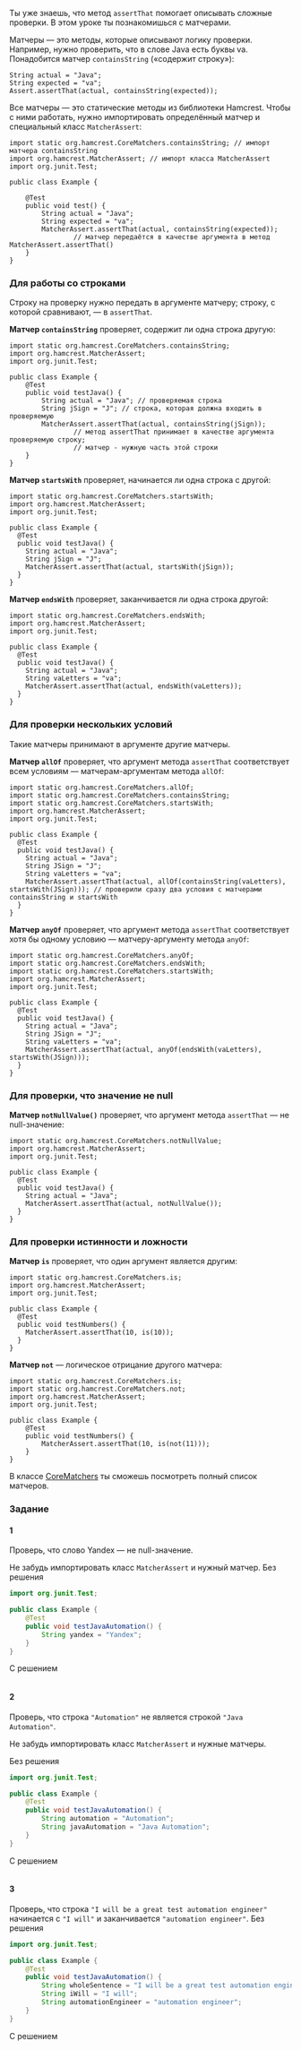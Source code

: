 Ты уже знаешь, что метод `assertThat` помогает описывать сложные проверки. В этом уроке ты познакомишься с матчерами.

Матчеры — это методы, которые описывают логику проверки. Например, нужно проверить, что в слове Java есть буквы va. Понадобится матчер `containsString` («содержит строку»):



```
String actual = "Java";
String expected = "va";
Assert.assertThat(actual, containsString(expected)); 
```


Все матчеры — это статические методы из библиотеки Hamcrest. Чтобы с ними работать, нужно импортировать определённый матчер и специальный класс `MatcherAssert`:



```
import static org.hamcrest.CoreMatchers.containsString; // импорт матчера containsString
import org.hamcrest.MatcherAssert; // импорт класса MatcherAssert
import org.junit.Test;

public class Example {

    @Test
    public void test() {
        String actual = "Java";
        String expected = "va";
        MatcherAssert.assertThat(actual, containsString(expected));
                // матчер передаётся в качестве аргумента в метод MatcherAssert.assertThat()
    }
} 
```


### Для работы со строками

Строку на проверку нужно передать в аргументе матчеру; строку, с которой сравнивают, — в `assertThat`.

**Матчер `containsString`** проверяет, содержит ли одна строка другую:



```
import static org.hamcrest.CoreMatchers.containsString;
import org.hamcrest.MatcherAssert;
import org.junit.Test;

public class Example {
    @Test
    public void testJava() {
        String actual = "Java"; // проверяемая строка
        String jSign = "J"; // строка, которая должна входить в проверяемую
        MatcherAssert.assertThat(actual, containsString(jSign));
                // метод assertThat принимает в качестве аргумента проверяемую строку;
                // матчер - нужную часть этой строки
    }
} 
```

**Матчер `startsWith`** проверяет, начинается ли одна строка с другой:



```
import static org.hamcrest.CoreMatchers.startsWith;
import org.hamcrest.MatcherAssert;
import org.junit.Test;

public class Example {
  @Test
  public void testJava() {
    String actual = "Java";
    String jSign = "J";
    MatcherAssert.assertThat(actual, startsWith(jSign));
  }
} 
```

**Матчер `endsWith`** проверяет, заканчивается ли одна строка другой:



```
import static org.hamcrest.CoreMatchers.endsWith;
import org.hamcrest.MatcherAssert;
import org.junit.Test;

public class Example {
  @Test
  public void testJava() {
    String actual = "Java";
    String vaLetters = "va";
    MatcherAssert.assertThat(actual, endsWith(vaLetters));
  }
} 
```


### Для проверки нескольких условий

Такие матчеры принимают в аргументе другие матчеры.

**Матчер `allOf`** проверяет, что аргумент метода `assertThat` соответствует всем условиям — матчерам-аргументам метода `allOf`:



```
import static org.hamcrest.CoreMatchers.allOf;
import static org.hamcrest.CoreMatchers.containsString;
import static org.hamcrest.CoreMatchers.startsWith;
import org.hamcrest.MatcherAssert;
import org.junit.Test;

public class Example {
  @Test
  public void testJava() {
    String actual = "Java";
    String JSign = "J";
    String vaLetters = "va";
    MatcherAssert.assertThat(actual, allOf(containsString(vaLetters), startsWith(JSign))); // проверили сразу два условия с матчерами containsString и startsWith
  }
} 
```

**Матчер `anyOf`** проверяет, что аргумент метода `assertThat` соответствует хотя бы одному условию — матчеру-аргументу метода `anyOf`:



```
import static org.hamcrest.CoreMatchers.anyOf;
import static org.hamcrest.CoreMatchers.endsWith;
import static org.hamcrest.CoreMatchers.startsWith;
import org.hamcrest.MatcherAssert;
import org.junit.Test;

public class Example {
  @Test
  public void testJava() {
    String actual = "Java";
    String JSign = "J";
    String vaLetters = "va";
    MatcherAssert.assertThat(actual, anyOf(endsWith(vaLetters), startsWith(JSign)));
  }
} 
```


### Для проверки, что значение не null

**Матчер `notNullValue()`** проверяет, что аргумент метода `assertThat` — не null-значение:



```
import static org.hamcrest.CoreMatchers.notNullValue;
import org.hamcrest.MatcherAssert;
import org.junit.Test;

public class Example {
  @Test
  public void testJava() {
    String actual = "Java";
    MatcherAssert.assertThat(actual, notNullValue());
  }
} 
```


### Для проверки истинности и ложности

**Матчер `is`** проверяет, что один аргумент является другим:



```
import static org.hamcrest.CoreMatchers.is;
import org.hamcrest.MatcherAssert;
import org.junit.Test;

public class Example {
  @Test
  public void testNumbers() {
    MatcherAssert.assertThat(10, is(10));
  }
} 
```

**Матчер `not`** — логическое отрицание другого матчера:



```
import static org.hamcrest.CoreMatchers.is;
import static org.hamcrest.CoreMatchers.not;
import org.hamcrest.MatcherAssert;
import org.junit.Test;

public class Example {
    @Test
    public void testNumbers() {
        MatcherAssert.assertThat(10, is(not(11)));
    }
} 
```

В классе [CoreMatchers](http://hamcrest.org/JavaHamcrest/javadoc/1.3/org/hamcrest/CoreMatchers.html) ты сможешь посмотреть полный список матчеров.

### Задание
#### 1
Проверь, что слово Yandex — не null-значение.

Не забудь импортировать класс `MatcherAssert` и нужный матчер.
Без решения
```Java
import org.junit.Test;

public class Example {
    @Test
    public void testJavaAutomation() {
        String yandex = "Yandex";
    }
}
```

С решением
```Java

```

#### 2
Проверь, что строка `"Automation"` не является строкой `"Java Automation"`.

Не забудь импортировать класс `MatcherAssert` и нужные матчеры.

Без решения
```java
import org.junit.Test;

public class Example {
    @Test
    public void testJavaAutomation() {
        String automation = "Automation";
        String javaAutomation = "Java Automation";
    }
}
```

С решением
```java

```

#### 3
Проверь, что строка `"I will be a great test automation engineer"` начинается с `"I will"` и заканчивается `"automation engineer"`.
Без решения
```java
import org.junit.Test;

public class Example {
    @Test
    public void testJavaAutomation() {
        String wholeSentence = "I will be a great test automation engineer";
        String iWill = "I will";
        String automationEngineer = "automation engineer";
    }
}
```

С решением
```java

```